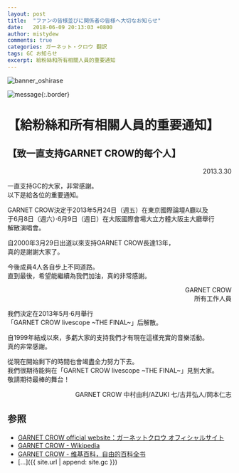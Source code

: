 ```yaml
---
layout: post
title:  "ファンの皆様並びに関係者の皆様へ大切なお知らせ"
date:   2018-06-09 20:13:03 +0800
author: mistydew
comments: true
categories: ガーネット・クロウ 翻訳
tags: GC お知らせ
excerpt: 給粉絲和所有相關人員的重要通知
---
```

![banner_oshirase](https://raw.githubusercontent.com/mistydew/gc/master/images/banner_oshirase.jpg)

![message](https://raw.githubusercontent.com/mistydew/gc/master/images/message.jpg){:.border}

# 【給粉絲和所有相關人員的重要通知】

## 【致一直支持GARNET CROW的每个人】
<p align="right">2013.3.30</p>
一直支持GC的大家，非常感謝。<br>
以下是給各位的重要通知。

GARNET CROW決定于2013年5月24日（週五）在東京國際論壇A廳以及<br>
于6月8日（週六）·6月9日（週日）在大阪國際會場大立方體大阪主大廳舉行<br>
解散演唱會。

自2000年3月29日出道以來支持GARNET CROW長達13年，<br>
真的是謝謝大家了。

今後成員4人各自步上不同道路。<br>
直到最後，希望能繼續為我們加油，真的非常感謝。

<p align="right">
GARNET CROW<br>
所有工作人員
</p>

我們決定在2013年5月·6月舉行<br>
「GARNET CROW livescope ~THE FINAL~」后解散。

自1999年結成以來，多虧大家的支持我們才有現在這樣充實的音樂活動。<br>
真的非常感謝。

從現在開始剩下的時間也會竭盡全力努力下去。<br>
我們很期待能夠在「GARNET CROW livescope ~THE FINAL~」見到大家。<br>
敬請期待最棒的舞台！

<p align="right">GARNET CROW 中村由利/AZUKI 七/古井弘人/岡本仁志</p>

## 参照
* [GARNET CROW official website：ガーネットクロウ オフィシャルサイト](http://www.garnetcrow.com)
* [GARNET CROW - Wikipedia](https://ja.wikipedia.org/wiki/GARNET_CROW)
* [GARNET CROW - 维基百科，自由的百科全书](https://zh.wikipedia.org/wiki/GARNET_CROW)
* [...]({{ site.url | append: site.gc }})
